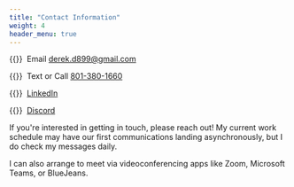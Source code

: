 ```yaml
---
title: "Contact Information"
weight: 4
header_menu: true
---
```


{{<icon class="fa fa-envelope">}}&nbsp; Email [derek.d899@gmail.com](mailto:derek.d899@gmail.com)

{{<icon class="fa fa-phone">}}&nbsp; Text or Call [801-380-1660](tel:+18013801660)

{{<icon class="fa fa-linkedin">}}&nbsp; [LinkedIn](<https://www.linkedin.com/in/derek-edwards-26b59040/>)

{{<icon class="fa fa-discord">}}&nbsp; [Discord](<https://discordapp.com/users/terminallysilly#3045/>)

If you're interested in getting in touch, please reach out! My current work schedule may have our first communications landing asynchronously, but I do check my messages daily.

I can also arrange to meet via videoconferencing apps like Zoom, Microsoft Teams, or BlueJeans.
